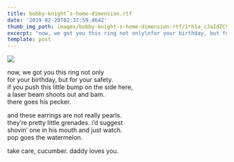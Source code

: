 ```yaml
---
title: bobby-knight’s-home-dimension.rtf
date: '2019-02-20T02:37:59.464Z'
thumb_img_path: images/bobby-knight-s-home-dimension-rtf/1*h1a_cJaIdZC9CpyqNJmuSQ.jpeg
excerpt: "now, we got you this ring not only\nfor your birthday, but for your safety.\nif you push this little bump on the side here,\_\na laser beam…"
template: post
---
```

![](/images/bobby-knight-s-home-dimension-rtf/1*h1a_cJaIdZC9CpyqNJmuSQ.jpeg)

now, we got you this ring not only  
for your birthday, but for your safety.  
if you push this little bump on the side here,   
a laser beam shoots out and bam.   
there goes his pecker.

and these earrings are not really pearls.  
they’re pretty little grenades. i’d suggest   
shovin’ one in his mouth and just watch.   
pop goes the watermelon.

take care, cucumber. daddy loves you.
